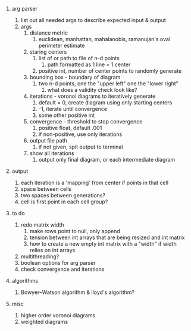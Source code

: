1. arg parser
    1. list out all needed args to describe expected input & output
    1. args
        1. distance metric
            1. euclidean, manhattan, mahalanobis, ramanujan's oval perimeter estimate
        1. staring centers
            1. list of or path to file of n-d points
                1. path formatted as 1 line = 1 center
            1. positive int, number of center points to randomly generate
        1. bounding box - boundary of diagram
            1. two n-d points, one the "upper left" one the "lower right"
                1. what does a validity check look like?
        1. iterations - voronoi diagrams to iteratively generate
            1. default = 0, create diagram using only starting centers
            1. -1, iterate until convergence
            1. some other positive int
        1. convergence - threshold to stop convergence
            1. positive float, default .001
            1. if non-positive, use only iterations
        1. output file path
            1. if not given, spit output to terminal
        1. show all iterations
            1. output only final diagram, or each intermediate diagram

1. output
    1. each iteration is a 'mapping' from center if points in that cell
    1. space between cells 
    1. two spaces between generations? 
    1. cell is first point in each cell group?

1. to do
    1. redo matrix width
        1. make rows point to null, only append
        1. tension between int arrays that are being resized and int matrix
        1. how to create a new empty int matrix with a "width" if width relies on int arrays
    1. multithreading?
    1. boolean options for arg parser
    1. check convergence and iterations

1. algorithms
    1. Bowyer–Watson algorithm & lloyd's algorithm?

1. misc
    1. higher order voronoi diagrams
    1. weighted diagrams
